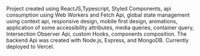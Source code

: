Project created using ReactJS,Typescript, Styled Components, api consumption using Web Workers and Fetch Api, global state management using context api, responsive design, mobile first design, animations, application of some accessibility attributes, media queries, container query, Intersection Observer Api, custom Hooks, components composition. 
The backend Api was created with Node.js, Express, and MongoDB.
Currently deployed to Vercel.